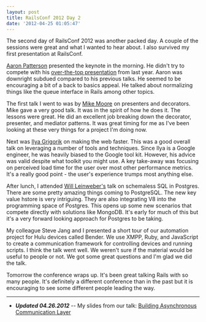 ```yaml
---
layout: post
title: RailsConf 2012 Day 2
date: '2012-04-25 01:05:47'
---
```


The second day of RailsConf 2012 was another packed day. A couple of the sessions were great and what I wanted to hear about. I also survived my first presentation at RailsConf.

[Aaron Patterson][1] presented the keynote in the morning. He didn't try to compete with his [over-the-top presentation][2] from last year. Aaron was downright subdued compared to his previous talks. He seemed to be encouraging a bit of a back to basics appeal. He talked about normalizing things like the queue interface in Rails among other topics.

The first talk I went to was by [Mike Moore][3] on presenters and decorators. Mike gave a very good talk. It was in the spirit of how he does it. The lessons were great. He did an excellent job breaking down the decorator, presenter, and mediator patterns. It was great timing for me as I've been looking at these very things for a project I'm doing now.

Next was [Ilya Grigorik][4] on making the web faster. This was a good overall talk on leveraging a number of tools and techniques. Since Ilya is a Google engineer, he was heavily biased to the Google tool kit. However, his advice was valid despite what toolkit you might use. A key take-away was focusing on perceived load time for the user over most other performance metrics. It's a really good point - the user's experience trumps most anything else.

After lunch, I attended [Will Leinweber's][5] talk on schemaless SQL in Postgres. There are some pretty amazing things coming to PostgreSQL. The new key value hstore is very intriguing. They are also integrating V8 into the programming space of Postgres. This opens up some new scenarios that compete directly with solutions like MongoDB. It's early for much of this but it's a very forward looking approach for Postgres to be taking.

My colleague Steve Jang and I presented a short tour of our automation project for Hulu devices called Bender. We use XMPP, Ruby, and JavaScript to create a communication framework for controlling devices and running scripts. I think the talk went well. We weren't sure if the material would be useful to people or not. We got some great questions and I'm glad we did the talk.

Tomorrow the conference wraps up. It's been great talking Rails with so many people. It's definitely a different conference than in the past but it is encouraging to see some different people leading the way.

----

- ***Updated 04.26.2012*** -- My slides from our talk: [Building Asynchronous Communication Layer][6]

[1]: http://tenderlovemaking.com/
[2]: http://en.oreilly.com/rails2011/public/schedule/detail/19058
[3]: http://blowmage.com/
[4]: http://www.igvita.com/
[5]: http://twitter.com/leinweber
[6]: http://speakerdeck.com/u/ascarter/p/building-asynchronous-communication-layer
